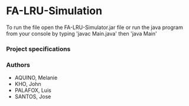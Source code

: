 # FA-LRU-Simulation
To run the file open the FA-LRU-Simulator.jar file or run the java program from your console by typing 'javac Main.java' then 'java Main'

### Project specifications
 


### Authors
- AQUINO, Melanie 
- KHO, John 
- PALAFOX, Luis
- SANTOS, Jose
  

